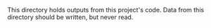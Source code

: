 This directory holds outputs from this project's code.
Data from this directory should be written, but never read.